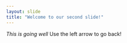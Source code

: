 ```yaml
---
layout: slide
title: "Welcome to our second slide!"
---
```

*This is going well*
Use the left arrow to go back!
